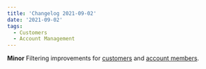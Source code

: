 ```yaml
---
title: 'Changelog 2021-09-02'
date: '2021-09-02'
tags:
  - Customers
  - Account Management
---
```

**Minor** Filtering improvements for [customers](/docs/customer-management/customers) and [account members](/docs/api/accounts/account-members).
